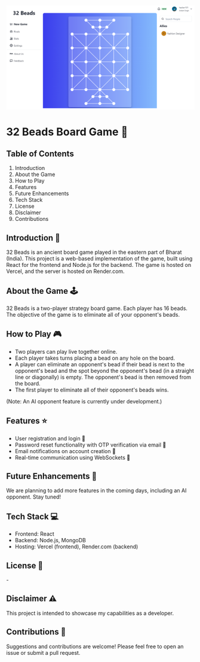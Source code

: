 ![Dashboard](/dashboard.png)

# 32 Beads Board Game 🎲

## Table of Contents

1. Introduction
2. About the Game
3. How to Play
4. Features
5. Future Enhancements
6. Tech Stack
7. License
8. Disclaimer
9. Contributions


## Introduction 📖

32 Beads is an ancient board game played in the eastern part of Bharat (India). This project is a web-based implementation of the game, built using React for the frontend and Node.js for the backend. The game is hosted on Vercel, and the server is hosted on Render.com.

## About the Game 🕹️

32 Beads is a two-player strategy board game. Each player has 16 beads. The objective of the game is to eliminate all of your opponent's beads.

## How to Play 🎮

- Two players can play live together online.
- Each player takes turns placing a bead on any hole on the board.
- A player can eliminate an opponent's bead if their bead is next to the opponent's bead and the spot beyond the opponent's bead (in a straight line or diagonally) is empty. The opponent's bead is then removed from the board.
- The first player to eliminate all of their opponent's beads wins.

(Note: An AI opponent feature is currently under development.)

## Features ⭐

- User registration and login 🔑
- Password reset functionality with OTP verification via email 📧
- Email notifications on account creation 🎉
- Real-time communication using WebSockets 💬

## Future Enhancements 🚀

We are planning to add more features in the coming days, including an AI opponent. Stay tuned!

## Tech Stack 💻

- Frontend: React
- Backend: Node.js, MongoDB
- Hosting: Vercel (frontend), Render.com (backend)

## License 📄

\-

## Disclaimer ⚠️

This project is intended to showcase my capabilities as a developer. 

## Contributions 👥

Suggestions and contributions are welcome! Please feel free to open an issue or submit a pull request.
